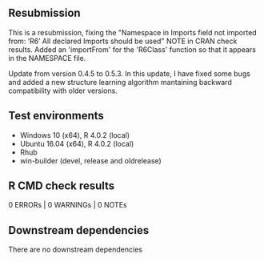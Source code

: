 ## Resubmission
This is a resubmission, fixing the "Namespace in Imports field not imported from: ‘R6’ All declared Imports should be used" NOTE in CRAN check results. Added an 'importFrom' for the 'R6Class' function so that it appears in the NAMESPACE file. 

Update from version 0.4.5 to 0.5.3. In this update, I have fixed some bugs and added a new structure learning algorithm mantaining backward compatibility with older versions.

## Test environments
* Windows 10 (x64), R 4.0.2 (local)
* Ubuntu 16.04 (x64), R 4.0.2 (local)
* Rhub
* win-builder (devel, release and oldrelease)

## R CMD check results
0 ERRORs | 0 WARNINGs | 0 NOTEs

## Downstream dependencies
There are no downstream dependencies
